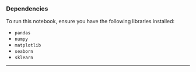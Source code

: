 ### Dependencies

To run this notebook, ensure you have the following libraries installed:

- `pandas`
- `numpy`
- `matplotlib`
- `seaborn`
- `sklearn`

---
